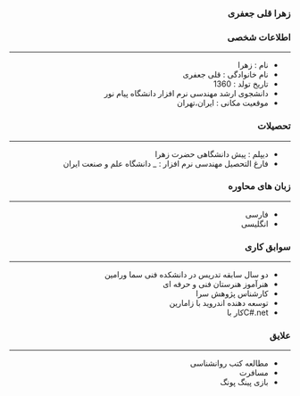 <style type="text/css">
body{
 direction:rtl;
}
</style>
### زهرا قلی جعفری

### اطلاعات شخصی

---
+ نام : زهرا
+ نام خانوادگی : قلی جعفری
+ تاریخ تولد : 1360
+  دانشجوی ارشد مهندسی نرم افزار دانشگاه پیام نور 
+ موقعیت مکانی : ایران،تهران


### تحصیلات

---
+ دیپلم : پیش دانشگاهی حضرت زهرا
+ فارغ التحصیل مهندسی نرم افزار : 
_ دانشگاه علم و صنعت ایران 

### زبان های محاوره

---
+ فارسی
+ انگلیسی

### سوابق کاری

---
+ دو سال سابقه تدریس در دانشکده فنی سما ورامین
+ هنرآموز هنرستان فنی و حرفه ای
+ کارشناس پژوهش سرا
+ توسعه دهنده اندروید با زامارین
+ C#.netکار با

### علایق

---  
+ مطالعه کتب روانشناسی
+ مسافرت
+ بازی پینگ پونگ

